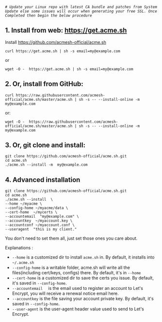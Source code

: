 _`# Update your Linux repo with latest CA bundle and patches from System Update else some issues will occur when generating your free SSL. Once Completed then begin the below procedure`_

## 1. Install from web: https://get.acme.sh

Install https://github.com/acmesh-official/acme.sh

```
curl https://get.acme.sh | sh -s email=my@example.com

```

or

```
wget -O -  https://get.acme.sh | sh -s email=my@example.com
```

## 2. Or, install from GitHub:

```
curl https://raw.githubusercontent.com/acmesh-official/acme.sh/master/acme.sh | sh -s -- --install-online -m  my@example.com
```

or:
```
wget -O -  https://raw.githubusercontent.com/acmesh-official/acme.sh/master/acme.sh | sh -s -- --install-online -m  my@example.com
```


## 3. Or, git clone and install:

```
git clone https://github.com/acmesh-official/acme.sh.git
cd acme.sh
./acme.sh --install -m  my@example.com
```


## 4. Advanced installation

```
git clone https://github.com/acmesh-official/acme.sh.git
cd acme.sh
./acme.sh --install  \
--home ~/myacme \
--config-home ~/myacme/data \
--cert-home  ~/mycerts \
--accountemail  "my@example.com" \
--accountkey  ~/myaccount.key \
--accountconf ~/myaccount.conf \
--useragent  "this is my client."
```

You don't need to set them all, just set those ones you care about.

Explanations :

- `--home` is a customized dir to install `acme.sh` in.  By default, it installs into `~/.acme.sh` 
- `--config-home` is a writable folder, acme.sh will write all the files(including cert/keys, configs) there. By default, it's in `--home`
- `--cert-home` is a customized dir to save the certs you issue.  By default, it's saved in `--config-home`.
- `--accountemail  ` is the email used to register an account to Let's Encrypt,  you will receive a renewal notice email here.
- `--accountkey` is the file saving your account private key.  By default, it's saved in `--config-home`.
- `--user-agent`  is the user-agent header value used to send to Let's Encrypt.


